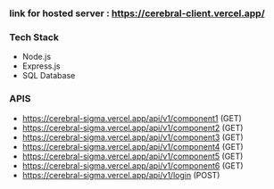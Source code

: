 
### link for hosted server : https://cerebral-client.vercel.app/

### Tech Stack
- Node.js
- Express.js
- SQL Database

### APIS 

- https://cerebral-sigma.vercel.app/api/v1/component1 (GET)
- https://cerebral-sigma.vercel.app/api/v1/component2 (GET)
- https://cerebral-sigma.vercel.app/api/v1/component3 (GET)
- https://cerebral-sigma.vercel.app/api/v1/component4 (GET)
- https://cerebral-sigma.vercel.app/api/v1/component5 (GET)
- https://cerebral-sigma.vercel.app/api/v1/component6 (GET)
- https://cerebral-sigma.vercel.app/api/v1/login (POST)
